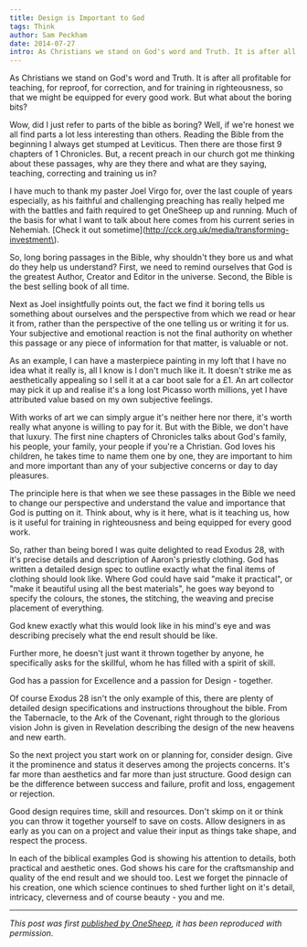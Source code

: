 ```yaml
---
title: Design is Important to God
tags: Think
author: Sam Peckham
date: 2014-07-27
intro: As Christians we stand on God's word and Truth. It is after all profitable for teaching, for reproof, for correction, and for training in righteousness, so that we might be equipped for every good work. But what about the boring bits?
---
```


As Christians we stand on God's word and Truth. It is after all profitable for teaching, for reproof, for correction, and for training in righteousness, so that we might be equipped for every good work. But what about the boring bits?

Wow, did I just refer to parts of the bible as boring? Well, if we're honest we all find parts a lot less interesting than others. Reading the Bible from the beginning I always get stumped at Leviticus. Then there are those first 9 chapters of 1 Chronicles. But, a recent preach in our church got me thinking about these passages, why are they there and what are they saying, teaching, correcting and training us in?

I have much to thank my paster Joel Virgo for, over the last couple of years especially, as his faithful and challenging preaching has really helped me with the battles and faith required to get OneSheep up and running. Much of the basis for what I want to talk about here comes from his current series in Nehemiah. [Check it out sometime](http://cck.org.uk/media/transforming-investment\).

So, long boring passages in the Bible, why shouldn't they bore us and what do they help us understand? First, we need to remind ourselves that God is the greatest Author, Creator and Editor in the universe. Second, the Bible is the best selling book of all time.

Next as Joel insightfully points out, the fact we find it boring tells us something about ourselves and the perspective from which we read or hear it from, rather than the perspective of the one telling us or writing it for us. Your subjective and emotional reaction is not the final authority on whether this passage or any piece of information for that matter, is valuable or not.

As an example, I can have a masterpiece painting in my loft that I have no idea what it really is, all I know is I don't much like it. It doesn't strike me as aesthetically appealing so I sell it at a car boot sale for a £1. An art collector may pick it up and realise it's a long lost Picasso worth millions, yet I have attributed value based on my own subjective feelings.

With works of art we can simply argue it's neither here nor there, it's worth really what anyone is willing to pay for it. But with the Bible, we don't have that luxury. The first nine chapters of Chronicles talks about God's family, his people, your family, your people if you're a Christian. God loves his children, he takes time to name them one by one, they are important to him and more important than any of your subjective concerns or day to day pleasures.

The principle here is that when we see these passages in the Bible we need to change our perspective and understand the value and importance that God is putting on it. Think about, why is it here, what is it teaching us, how is it useful for training in righteousness and being equipped for every good work.

So, rather than being bored I was quite delighted to read Exodus 28, with it's precise details and description of Aaron\'s priestly clothing. God has written a detailed design spec to outline exactly what the final items of clothing should look like. Where God could have said "make it practical", or "make it beautiful using all the best materials", he goes way beyond to specify the colours, the stones, the stitching, the weaving and precise placement of everything.

God knew exactly what this would look like in his mind\'s eye and was describing precisely what the end result should be like.

Further more, he doesn't just want it thrown together by anyone, he specifically asks for the skillful, whom he has filled with a spirit of skill.

God has a passion for Excellence and a passion for Design - together.

Of course Exodus 28 isn't the only example of this, there are plenty of detailed design specifications and instructions throughout the bible. From the Tabernacle, to the Ark of the Covenant, right through to the glorious vision John is given in Revelation describing the design of the new heavens and new earth.

So the next project you start work on or planning for, consider design. Give it the prominence and status it deserves among the projects concerns. It's far more than aesthetics and far more than just structure. Good design can be the difference between success and failure, profit and loss, engagement or rejection.

Good design requires time, skill and resources. Don't skimp on it or think you can throw it together yourself to save on costs. Allow designers in as early as you can on a project and value their input as things take shape, and respect the process.

In each of the biblical examples God is showing his attention to details, both practical and aesthetic ones. God shows his care for the craftsmanship and quality of the end result and we should too. Lest we forget the pinnacle of his creation, one which science continues to shed further light on it's detail, intricacy, cleverness and of course beauty - you and me.

<hr />

<em>This post was first [published by OneSheep](http://www.onesheep.org/blog/2014/06/good-design-is-important-to-god), it has been reproduced with permission.</em>
